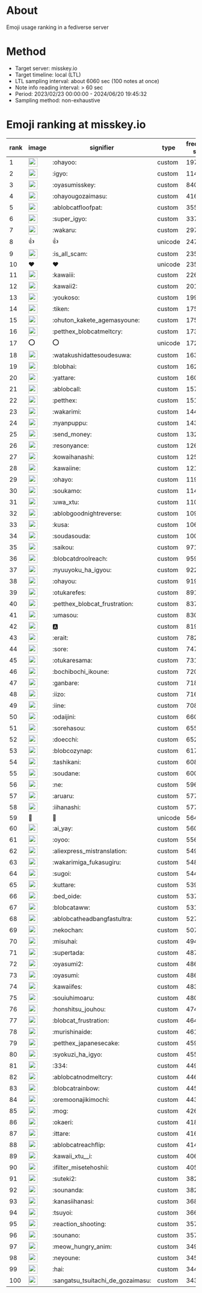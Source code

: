 # About
Emoji usage ranking in a fediverse server

# Method
- Target server: misskey.io
- Target timeline: local (LTL)
- LTL sampling interval: about 6060 sec (100 notes at once)
- Note info reading interval: > 60 sec
- Period: 2023/02/23 00:00:00 - 2024/06/20 19:45:32 
- Sampling method: non-exhaustive

# Emoji ranking at misskey.io

|rank|image|signifier|type|frequency score|
|----|----|----|----|----|
|1|<img height="24" src="https://misskey.io/emoji/ohayoo.webp">|:ohayoo:|custom|197514|
|2|<img height="24" src="https://misskey.io/emoji/igyo.webp">|:igyo:|custom|114965|
|3|<img height="24" src="https://misskey.io/emoji/oyasumisskey.webp">|:oyasumisskey:|custom|84093|
|4|<img height="24" src="https://misskey.io/emoji/ohayougozaimasu.webp">|:ohayougozaimasu:|custom|41692|
|5|<img height="24" src="https://misskey.io/emoji/ablobcatfloofpat.webp">|:ablobcatfloofpat:|custom|35507|
|6|<img height="24" src="https://misskey.io/emoji/super_igyo.webp">|:super_igyo:|custom|33799|
|7|<img height="24" src="https://misskey.io/emoji/wakaru.webp">|:wakaru:|custom|29721|
|8|👍|👍|unicode|24798|
|9|<img height="24" src="https://misskey.io/emoji/is_all_scam.webp">|:is_all_scam:|custom|23560|
|10|❤|❤|unicode|23535|
|11|<img height="24" src="https://misskey.io/emoji/kawaiii.webp">|:kawaiii:|custom|22684|
|12|<img height="24" src="https://misskey.io/emoji/kawaii2.webp">|:kawaii2:|custom|20120|
|13|<img height="24" src="https://misskey.io/emoji/youkoso.webp">|:youkoso:|custom|19974|
|14|<img height="24" src="https://misskey.io/emoji/tiken.webp">|:tiken:|custom|17556|
|15|<img height="24" src="https://misskey.io/emoji/ohuton_kakete_agemasyoune.webp">|:ohuton_kakete_agemasyoune:|custom|17540|
|16|<img height="24" src="https://misskey.io/emoji/petthex_blobcatmeltcry.webp">|:petthex_blobcatmeltcry:|custom|17376|
|17|⭕|⭕|unicode|17288|
|18|<img height="24" src="https://misskey.io/emoji/watakushidattesoudesuwa.webp">|:watakushidattesoudesuwa:|custom|16365|
|19|<img height="24" src="https://misskey.io/emoji/blobhai.webp">|:blobhai:|custom|16295|
|20|<img height="24" src="https://misskey.io/emoji/yattare.webp">|:yattare:|custom|16074|
|21|<img height="24" src="https://misskey.io/emoji/ablobcall.webp">|:ablobcall:|custom|15786|
|22|<img height="24" src="https://misskey.io/emoji/petthex.webp">|:petthex:|custom|15172|
|23|<img height="24" src="https://misskey.io/emoji/wakarimi.webp">|:wakarimi:|custom|14410|
|24|<img height="24" src="https://misskey.io/emoji/nyanpuppu.webp">|:nyanpuppu:|custom|14377|
|25|<img height="24" src="https://misskey.io/emoji/send_money.webp">|:send_money:|custom|13295|
|26|<img height="24" src="https://misskey.io/emoji/resonyance.webp">|:resonyance:|custom|12646|
|27|<img height="24" src="https://misskey.io/emoji/kowaihanashi.webp">|:kowaihanashi:|custom|12578|
|28|<img height="24" src="https://misskey.io/emoji/kawaiine.webp">|:kawaiine:|custom|12118|
|29|<img height="24" src="https://misskey.io/emoji/ohayo.webp">|:ohayo:|custom|11924|
|30|<img height="24" src="https://misskey.io/emoji/soukamo.webp">|:soukamo:|custom|11417|
|31|<img height="24" src="https://misskey.io/emoji/uwa_xtu.webp">|:uwa_xtu:|custom|11026|
|32|<img height="24" src="https://misskey.io/emoji/ablobgoodnightreverse.webp">|:ablobgoodnightreverse:|custom|10910|
|33|<img height="24" src="https://misskey.io/emoji/kusa.webp">|:kusa:|custom|10698|
|34|<img height="24" src="https://misskey.io/emoji/soudasouda.webp">|:soudasouda:|custom|10042|
|35|<img height="24" src="https://misskey.io/emoji/saikou.webp">|:saikou:|custom|9712|
|36|<img height="24" src="https://misskey.io/emoji/blobcatdroolreach.webp">|:blobcatdroolreach:|custom|9596|
|37|<img height="24" src="https://misskey.io/emoji/nyuuyoku_ha_igyou.webp">|:nyuuyoku_ha_igyou:|custom|9222|
|38|<img height="24" src="https://misskey.io/emoji/ohayou.webp">|:ohayou:|custom|9193|
|39|<img height="24" src="https://misskey.io/emoji/otukarefes.webp">|:otukarefes:|custom|8918|
|40|<img height="24" src="https://misskey.io/emoji/petthex_blobcat_frustration.webp">|:petthex_blobcat_frustration:|custom|8373|
|41|<img height="24" src="https://misskey.io/emoji/umasou.webp">|:umasou:|custom|8303|
|42|<img height="24" src="https://misskey.io/emoji/a.webp">|:a:|custom|8198|
|43|<img height="24" src="https://misskey.io/emoji/erait.webp">|:erait:|custom|7824|
|44|<img height="24" src="https://misskey.io/emoji/sore.webp">|:sore:|custom|7476|
|45|<img height="24" src="https://misskey.io/emoji/otukaresama.webp">|:otukaresama:|custom|7311|
|46|<img height="24" src="https://misskey.io/emoji/bochibochi_ikoune.webp">|:bochibochi_ikoune:|custom|7202|
|47|<img height="24" src="https://misskey.io/emoji/ganbare.webp">|:ganbare:|custom|7187|
|48|<img height="24" src="https://misskey.io/emoji/iizo.webp">|:iizo:|custom|7166|
|49|<img height="24" src="https://misskey.io/emoji/iine.webp">|:iine:|custom|7086|
|50|<img height="24" src="https://misskey.io/emoji/odaijini.webp">|:odaijini:|custom|6605|
|51|<img height="24" src="https://misskey.io/emoji/sorehasou.webp">|:sorehasou:|custom|6559|
|52|<img height="24" src="https://misskey.io/emoji/doecchi.webp">|:doecchi:|custom|6522|
|53|<img height="24" src="https://misskey.io/emoji/blobcozynap.webp">|:blobcozynap:|custom|6178|
|54|<img height="24" src="https://misskey.io/emoji/tashikani.webp">|:tashikani:|custom|6087|
|55|<img height="24" src="https://misskey.io/emoji/soudane.webp">|:soudane:|custom|6000|
|56|<img height="24" src="https://misskey.io/emoji/ne.webp">|:ne:|custom|5969|
|57|<img height="24" src="https://misskey.io/emoji/aruaru.webp">|:aruaru:|custom|5772|
|58|<img height="24" src="https://misskey.io/emoji/iihanashi.webp">|:iihanashi:|custom|5770|
|59|🎉|🎉|unicode|5649|
|60|<img height="24" src="https://misskey.io/emoji/ai_yay.webp">|:ai_yay:|custom|5603|
|61|<img height="24" src="https://misskey.io/emoji/oyoo.webp">|:oyoo:|custom|5563|
|62|<img height="24" src="https://misskey.io/emoji/aliexpress_mistranslation.webp">|:aliexpress_mistranslation:|custom|5497|
|63|<img height="24" src="https://misskey.io/emoji/wakarimiga_fukasugiru.webp">|:wakarimiga_fukasugiru:|custom|5489|
|64|<img height="24" src="https://misskey.io/emoji/sugoi.webp">|:sugoi:|custom|5446|
|65|<img height="24" src="https://misskey.io/emoji/kuttare.webp">|:kuttare:|custom|5392|
|66|<img height="24" src="https://misskey.io/emoji/bed_oide.webp">|:bed_oide:|custom|5372|
|67|<img height="24" src="https://misskey.io/emoji/blobcataww.webp">|:blobcataww:|custom|5316|
|68|<img height="24" src="https://misskey.io/emoji/ablobcatheadbangfastultra.webp">|:ablobcatheadbangfastultra:|custom|5270|
|69|<img height="24" src="https://misskey.io/emoji/nekochan.webp">|:nekochan:|custom|5072|
|70|<img height="24" src="https://misskey.io/emoji/misuhai.webp">|:misuhai:|custom|4940|
|71|<img height="24" src="https://misskey.io/emoji/supertada.webp">|:supertada:|custom|4873|
|72|<img height="24" src="https://misskey.io/emoji/oyasumi2.webp">|:oyasumi2:|custom|4869|
|73|<img height="24" src="https://misskey.io/emoji/oyasumi.webp">|:oyasumi:|custom|4868|
|74|<img height="24" src="https://misskey.io/emoji/kawaiifes.webp">|:kawaiifes:|custom|4839|
|75|<img height="24" src="https://misskey.io/emoji/souiuhimoaru.webp">|:souiuhimoaru:|custom|4808|
|76|<img height="24" src="https://misskey.io/emoji/honshitsu_jouhou.webp">|:honshitsu_jouhou:|custom|4741|
|77|<img height="24" src="https://misskey.io/emoji/blobcat_frustration.webp">|:blobcat_frustration:|custom|4640|
|78|<img height="24" src="https://misskey.io/emoji/murishinaide.webp">|:murishinaide:|custom|4610|
|79|<img height="24" src="https://misskey.io/emoji/petthex_japanesecake.webp">|:petthex_japanesecake:|custom|4599|
|80|<img height="24" src="https://misskey.io/emoji/syokuzi_ha_igyo.webp">|:syokuzi_ha_igyo:|custom|4552|
|81|<img height="24" src="https://misskey.io/emoji/334.webp">|:334:|custom|4490|
|82|<img height="24" src="https://misskey.io/emoji/ablobcatnodmeltcry.webp">|:ablobcatnodmeltcry:|custom|4469|
|83|<img height="24" src="https://misskey.io/emoji/blobcatrainbow.webp">|:blobcatrainbow:|custom|4454|
|84|<img height="24" src="https://misskey.io/emoji/oremoonajikimochi.webp">|:oremoonajikimochi:|custom|4434|
|85|<img height="24" src="https://misskey.io/emoji/mog.webp">|:mog:|custom|4261|
|86|<img height="24" src="https://misskey.io/emoji/okaeri.webp">|:okaeri:|custom|4181|
|87|<img height="24" src="https://misskey.io/emoji/ittare.webp">|:ittare:|custom|4163|
|88|<img height="24" src="https://misskey.io/emoji/ablobcatreachflip.webp">|:ablobcatreachflip:|custom|4149|
|89|<img height="24" src="https://misskey.io/emoji/kawaii_xtu__i.webp">|:kawaii_xtu__i:|custom|4069|
|90|<img height="24" src="https://misskey.io/emoji/ifilter_misetehoshii.webp">|:ifilter_misetehoshii:|custom|4059|
|91|<img height="24" src="https://misskey.io/emoji/suteki2.webp">|:suteki2:|custom|3827|
|92|<img height="24" src="https://misskey.io/emoji/sounanda.webp">|:sounanda:|custom|3821|
|93|<img height="24" src="https://misskey.io/emoji/kanasiihanasi.webp">|:kanasiihanasi:|custom|3680|
|94|<img height="24" src="https://misskey.io/emoji/tsuyoi.webp">|:tsuyoi:|custom|3664|
|95|<img height="24" src="https://misskey.io/emoji/reaction_shooting.webp">|:reaction_shooting:|custom|3575|
|96|<img height="24" src="https://misskey.io/emoji/sounano.webp">|:sounano:|custom|3570|
|97|<img height="24" src="https://misskey.io/emoji/meow_hungry_anim.webp">|:meow_hungry_anim:|custom|3490|
|98|<img height="24" src="https://misskey.io/emoji/neyoune.webp">|:neyoune:|custom|3459|
|99|<img height="24" src="https://misskey.io/emoji/hai.webp">|:hai:|custom|3448|
|100|<img height="24" src="https://misskey.io/emoji/sangatsu_tsuitachi_de_gozaimasu.webp">|:sangatsu_tsuitachi_de_gozaimasu:|custom|3439|
